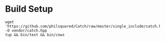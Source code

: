 # Build Setup

    wget 'https://github.com/philsquared/Catch/raw/master/single_include/catch.hpp' -O vendor/catch.hpp
    tup && bin/test && bin/cows
